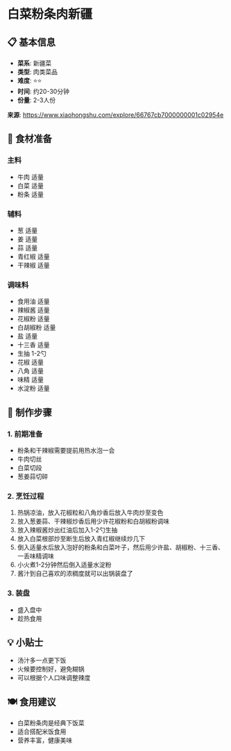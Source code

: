 # 白菜粉条肉新疆

## 📋 基本信息

- **菜系**: 新疆菜
- **类型**: 肉类菜品
- **难度**: ⭐⭐
- **时间**: 约20-30分钟
- **份量**: 2-3人份

**来源**: https://www.xiaohongshu.com/explore/66767cb7000000001c02954e

## 🧂 食材准备

### 主料
- 牛肉 适量
- 白菜 适量
- 粉条 适量

### 辅料
- 葱 适量
- 姜 适量
- 蒜 适量
- 青红椒 适量
- 干辣椒 适量

### 调味料
- 食用油 适量
- 辣椒酱 适量
- 花椒粉 适量
- 白胡椒粉 适量
- 盐 适量
- 十三香 适量
- 生抽 1-2勺
- 花椒 适量
- 八角 适量
- 味精 适量
- 水淀粉 适量

## 🔪 制作步骤

### 1. 前期准备
- 粉条和干辣椒需要提前用热水泡一会
- 牛肉切丝
- 白菜切段
- 葱姜蒜切碎

### 2. 烹饪过程
1. 热锅凉油，放入花椒粒和八角炒香后放入牛肉炒至变色
2. 放入葱姜蒜、干辣椒炒香后用少许花椒粉和白胡椒粉调味
3. 放入辣椒酱炒出红油后加入1-2勺生抽
4. 放入白菜根部炒至断生后放入青红椒继续炒几下
5. 倒入适量水后放入泡好的粉条和白菜叶子，然后用少许盐、胡椒粉、十三香、一丢味精调味
6. 小火煮1-2分钟然后倒入适量水淀粉
7. 酱汁到自己喜欢的浓稠度就可以出锅装盘了

### 3. 装盘
- 盛入盘中
- 趁热食用

## 💡 小贴士
- 汤汁多一点更下饭
- 火候要控制好，避免糊锅
- 可以根据个人口味调整辣度

## 🍽️ 食用建议
- 白菜粉条肉是经典下饭菜
- 适合搭配米饭食用
- 营养丰富，健康美味
